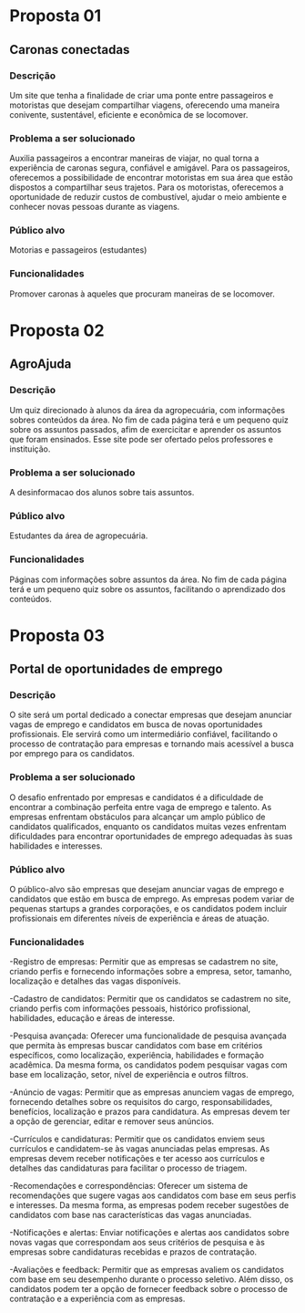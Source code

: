 # Proposta 01 

## Caronas conectadas

### Descrição
Um site que tenha a finalidade de criar uma ponte entre passageiros e motoristas que desejam compartilhar viagens, oferecendo uma maneira conivente, sustentável, eficiente e econômica de se locomover.

### Problema a ser solucionado
Auxilia passageiros a encontrar maneiras de viajar, no qual torna a experiência de caronas segura, confiável e amigável. Para os passageiros, oferecemos a possibilidade de encontrar motoristas em sua área que estão dispostos a compartilhar seus trajetos. Para os motoristas, oferecemos a oportunidade de reduzir custos de combustível, ajudar o meio ambiente e conhecer novas pessoas durante as viagens.

### Público alvo
Motorias e passageiros (estudantes)

### Funcionalidades
Promover caronas à aqueles que procuram maneiras de se locomover. 

# Proposta 02

## AgroAjuda

### Descrição
Um quiz direcionado à alunos da área da agropecuária, com informações sobres conteúdos da área. No fim de cada página terá e um pequeno quiz sobre os assuntos passados, afim de exercicitar e aprender os assuntos que foram ensinados. Esse site pode ser ofertado pelos professores e instituição.

### Problema a ser solucionado
A desinformacao dos alunos sobre tais assuntos.

### Público alvo
Estudantes da área de agropecuária.

### Funcionalidades
Páginas com informações sobre assuntos da área. No fim de cada página terá e um pequeno quiz sobre os assuntos, facilitando o aprendizado dos conteúdos.

# Proposta 03

## Portal de oportunidades de emprego

### Descrição
O site será um portal dedicado a conectar empresas que desejam anunciar vagas de emprego e candidatos em busca de novas oportunidades profissionais. Ele servirá como um intermediário confiável, facilitando o processo de contratação para empresas e tornando mais acessível a busca por emprego para os candidatos.

### Problema a ser solucionado
O desafio enfrentado por empresas e candidatos é a dificuldade de encontrar a combinação perfeita entre vaga de emprego e talento. As empresas enfrentam obstáculos para alcançar um amplo público de candidatos qualificados, enquanto os candidatos muitas vezes enfrentam dificuldades para encontrar oportunidades de emprego adequadas às suas habilidades e interesses.

### Público alvo
O público-alvo são empresas que desejam anunciar vagas de emprego e candidatos que estão em busca de emprego. As empresas podem variar de pequenas startups a grandes corporações, e os candidatos podem incluir profissionais em diferentes níveis de experiência e áreas de atuação.

### Funcionalidades
-Registro de empresas: Permitir que as empresas se cadastrem no site, criando perfis e fornecendo informações sobre a empresa, setor, tamanho, localização e detalhes das vagas disponíveis.

-Cadastro de candidatos: Permitir que os candidatos se cadastrem no site, criando perfis com informações pessoais, histórico profissional, habilidades, educação e áreas de interesse.

-Pesquisa avançada: Oferecer uma funcionalidade de pesquisa avançada que permita às empresas buscar candidatos com base em critérios específicos, como localização, experiência, habilidades e formação acadêmica. Da mesma forma, os candidatos podem pesquisar vagas com base em localização, setor, nível de experiência e outros filtros.

-Anúncio de vagas: Permitir que as empresas anunciem vagas de emprego, fornecendo detalhes sobre os requisitos do cargo, responsabilidades, benefícios, localização e prazos para candidatura. As empresas devem ter a opção de gerenciar, editar e remover seus anúncios.

-Currículos e candidaturas: Permitir que os candidatos enviem seus currículos e candidatem-se às vagas anunciadas pelas empresas. As empresas devem receber notificações e ter acesso aos currículos e detalhes das candidaturas para facilitar o processo de triagem.

-Recomendações e correspondências: Oferecer um sistema de recomendações que sugere vagas aos candidatos com base em seus perfis e interesses. Da mesma forma, as empresas podem receber sugestões de candidatos com base nas características das vagas anunciadas.

-Notificações e alertas: Enviar notificações e alertas aos candidatos sobre novas vagas que correspondam aos seus critérios de pesquisa e às empresas sobre candidaturas recebidas e prazos de contratação.

-Avaliações e feedback: Permitir que as empresas avaliem os candidatos com base em seu desempenho durante o processo seletivo. Além disso, os candidatos podem ter a opção de fornecer feedback sobre o processo de contratação e a experiência com as empresas.